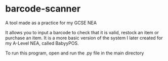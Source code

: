 # barcode-scanner
A tool made as a practice for my GCSE NEA

It allows you to input a barcode to check that it is valid, restock an item or purchase an item. 
It is a more basic version of the system I later created for my A-Level NEA, called BabyyPOS. 

To run this program, open and run the .py file in the main directory
